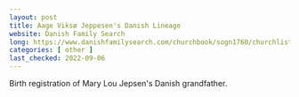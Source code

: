 ```yaml
---
layout: post
title: Aage Viksø Jeppesen's Danish Lineage
website: Danish Family Search
long: https://www.danishfamilysearch.com/churchbook/sogn1760/churchlisting18308/opslag3689003
categories: [ other ]
last_checked: 2022-09-06
---
```

Birth registration of Mary Lou Jepsen's Danish grandfather.
